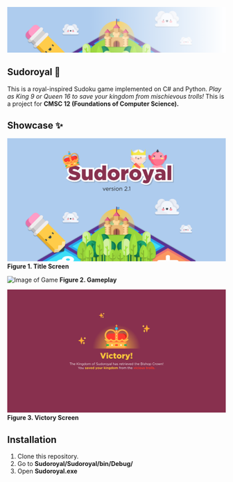 ![Image of Banner](readme/banner.png)
## Sudoroyal 👑
This is a royal-inspired Sudoku game implemented on C# and Python. *Play as King 9 or Queen 16 to save your kingdom from mischievous trolls!* This is a project for **CMSC 12 (Foundations of Computer Science).**

## Showcase ✨
![Image of Title Screen](readme/title-screen.png)
**Figure 1. Title Screen**

![Image of Game](readme/gameplay.gif)
**Figure 2. Gameplay**

![Image of Victory Screen](readme/victory-screen.png)
**Figure 3. Victory Screen**

## Installation
1. Clone this repository.
2. Go to **Sudoroyal/Sudoroyal/bin/Debug/**
3. Open **Sudoroyal.exe**
